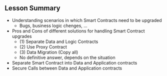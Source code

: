 ## Lesson Summary

- Understanding scenarios in which Smart Contracts need to be upgraded
  - Bugs, business logic chenges, ...
- Pros and Cons of different solutions for handling Smart Contract upgrades
  - (1) Separate Data and Logic Contracts
  - (2) Use Proxy Contract
  - (3) Data Migration (Copy all)
  - No definitive answer, depends on the situation
- Separate Smart Contract into Data and Application contracts
- Secure Calls between Data and Application contracts
